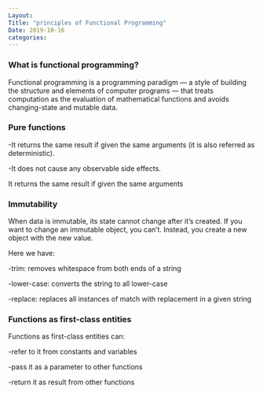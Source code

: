 ```yaml
---
Layout:
Title: "principles of Functional Programming"
Date: 2019-10-16
categories:
---
```

### What is functional programming?
Functional programming is a programming paradigm — a style of building the structure and elements of computer programs — that treats computation as the evaluation of mathematical functions and avoids changing-state and mutable data.

### Pure functions
-It returns the same result if given the same arguments (it is also referred as deterministic).

-It does not cause any observable side effects.

It returns the same result if given the same arguments

### Immutability
When data is immutable, its state cannot change after it’s created. If you want to change an immutable object, you can’t. Instead, you create a new object with the new value.

Here we have:

-trim: removes whitespace from both ends of a string

-lower-case: converts the string to all lower-case

-replace: replaces all instances of match with replacement in a given string

### Functions as first-class entities
Functions as first-class entities can:

-refer to it from constants and variables

-pass it as a parameter to other functions

-return it as result from other functions

